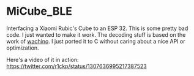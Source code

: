 # MiCube_BLE

Interfacing a Xiaomi Rubic's Cube to an ESP 32. This is some pretty bad code. I just wanted to make it work.
The decoding stuff is based on the work of [wachino](https://github.com/wachino/xiaomi-mi-smart-rubik-cube).
I just ported it to C without caring about a nice API or optimization.

Here's a video of it in action: https://twitter.com/r1ckp/status/1307636995217387523

